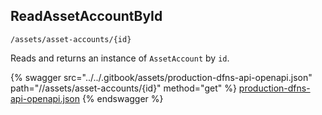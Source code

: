 
## ReadAssetAccountById
`/assets/asset-accounts/{id}`

Reads and returns an instance of `AssetAccount` by `id`.

{% swagger src="../../.gitbook/assets/production-dfns-api-openapi.json" path="//assets/asset-accounts/{id}" method="get" %}
[production-dfns-api-openapi.json](../../.gitbook/assets/production-dfns-api-openapi.json)
{% endswagger %}
